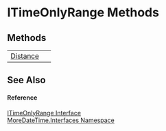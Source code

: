 # ITimeOnlyRange Methods




## Methods
<table>
<tr>
<td><a href="M_MoreDateTime_Interfaces_ITimeOnlyRange_Distance">Distance</a></td>
<td> </td></tr>
</table>

## See Also


#### Reference
<a href="T_MoreDateTime_Interfaces_ITimeOnlyRange">ITimeOnlyRange Interface</a>  
<a href="N_MoreDateTime_Interfaces">MoreDateTime.Interfaces Namespace</a>  
